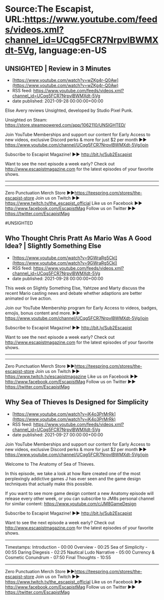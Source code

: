# Source:The Escapist, URL:https://www.youtube.com/feeds/videos.xml?channel_id=UCqg5FCR7NrpvlBWMXdt-5Vg, language:en-US

## UNSIGHTED | Review in 3 Minutes
 - [https://www.youtube.com/watch?v=wZKg4r-Q0Aw](https://www.youtube.com/watch?v=wZKg4r-Q0Aw)
 - RSS feed: https://www.youtube.com/feeds/videos.xml?channel_id=UCqg5FCR7NrpvlBWMXdt-5Vg
 - date published: 2021-09-28 00:00:00+00:00

Elise Avery reviews Unsighted, developed by Studio Pixel Punk.

Unsighted on Steam: https://store.steampowered.com/app/1062110/UNSIGHTED/

Join YouTube Memberships and support our content for Early Access to new videos, exclusive Discord perks & more for just $2 per month ►► https://www.youtube.com/channel/UCqg5FCR7NrpvlBWMXdt-5Vg/join

Subscribe to Escapist Magazine! ►► http://bit.ly/Sub2Escapist

Want to see the next episode a week early? Check out http://www.escapistmagazine.com for the latest episodes of your favorite shows.

---



---


Zero Punctuation Merch Store ►►https://teespring.com/stores/the-escapist-store
Join us on Twitch ►► https://www.twitch.tv/the_escapist_official
Like us on Facebook ►► http://www.facebook.com/EscapistMag
Follow us on Twitter ►► https://twitter.com/EscapistMag

#UNSIGHTED

## Who Thought Chris Pratt As Mario Was A Good Idea? | Slightly Something Else
 - [https://www.youtube.com/watch?v=9GWraRg5CkI](https://www.youtube.com/watch?v=9GWraRg5CkI)
 - RSS feed: https://www.youtube.com/feeds/videos.xml?channel_id=UCqg5FCR7NrpvlBWMXdt-5Vg
 - date published: 2021-09-28 00:00:00+00:00

This week on Slightly Something Else, Yahtzee and Marty discuss the recent Mario casting news and debate whether adaptions are better animated or live action.

Join our YouTube Membership program for Early Access to videos, badges, emojis, bonus content and more. ►► https://www.youtube.com/channel/UCqg5FCR7NrpvlBWMXdt-5Vg/join

Subscribe to Escapist Magazine! ►► http://bit.ly/Sub2Escapist

Want to see the next episode a week early? Check out http://www.escapistmagazine.com for the latest episodes of your favorite shows.

---



---


Zero Punctuation Merch Store ►►https://teespring.com/stores/the-escapist-store
Join us on Twitch ►► https://www.twitch.tv/escapistmagazine 
Like us on Facebook ►► http://www.facebook.com/EscapistMag
Follow us on Twitter ►► https://twitter.com/EscapistMag

## Why Sea of Thieves Is Designed for Simplicity
 - [https://www.youtube.com/watch?v=iK4o3PrMrRk](https://www.youtube.com/watch?v=iK4o3PrMrRk)
 - RSS feed: https://www.youtube.com/feeds/videos.xml?channel_id=UCqg5FCR7NrpvlBWMXdt-5Vg
 - date published: 2021-09-27 00:00:00+00:00

Join YouTube Memberships and support our content for Early Access to new videos, exclusive Discord perks & more for just $2 per month ►► https://www.youtube.com/channel/UCqg5FCR7NrpvlBWMXdt-5Vg/join

Welcome to The Anatomy of Sea of Thieves.

In this episode, we take a look at how Rare created one of the most perplexingly addictive games J has ever seen and the game design techniques that actually make this possible.

If you want to see more game design content a new Anatomy episode will release every other week, or you can subscribe to JM8s personal channel for similar content: 
https://www.youtube.com/c/JM8GameDesign

Subscribe to Escapist Magazine! ►► http://bit.ly/Sub2Escapist

Want to see the next episode a week early? Check out http://www.escapistmagazine.com for the latest episodes of your favorite shows.

---
Timestamps:
Introduction - 00:00
Overview - 00:25
Sea of Simplicity - 00:55
Daring Diegesis - 02:25
Nautical Ludo Narrative  - 05:00
Currency & Cosmetic Conundrum - 07:50
Final Thoughts - 10:55

---


Zero Punctuation Merch Store ►►https://teespring.com/stores/the-escapist-store
Join us on Twitch ►► https://www.twitch.tv/the_escapist_official
Like us on Facebook ►► http://www.facebook.com/EscapistMag
Follow us on Twitter ►► https://twitter.com/EscapistMag


